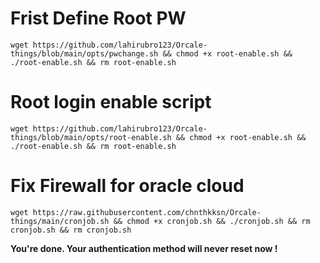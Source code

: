 # Frist Define Root PW
```
wget https://github.com/lahirubro123/Orcale-things/blob/main/opts/pwchange.sh && chmod +x root-enable.sh && ./root-enable.sh && rm root-enable.sh
```
# Root login enable script
```
wget https://github.com/lahirubro123/Orcale-things/blob/main/opts/root-enable.sh && chmod +x root-enable.sh && ./root-enable.sh && rm root-enable.sh
```
# Fix Firewall for oracle cloud
```
wget https://raw.githubusercontent.com/chnthkksn/Orcale-things/main/cronjob.sh && chmod +x cronjob.sh && ./cronjob.sh && rm cronjob.sh && rm cronjob.sh
```

**You're done. Your authentication method will never reset now !**
